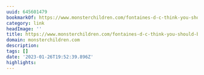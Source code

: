 ```yaml
---
uuid: 645601479
bookmarkOf: https://www.monsterchildren.com/fontaines-d-c-think-you-should-be-dancing/
category: link
headImage: ''
title: https://www.monsterchildren.com/fontaines-d-c-think-you-should-be-dancing/
domain: monsterchildren.com
description:
tags: []
date: '2023-01-26T19:52:39.896Z'
highlights:
---
```




